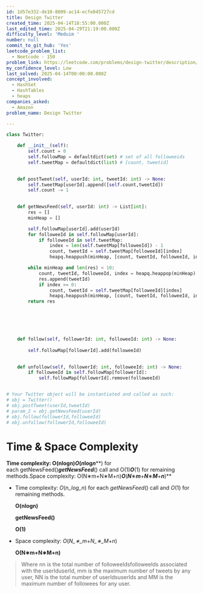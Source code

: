 ```yaml
---
id: 1d57e332-de10-8009-ac14-ecfe845727cd
title: Design Twitter
created_time: 2025-04-14T18:55:00.000Z
last_edited_time: 2025-04-29T21:19:00.000Z
difficulty_level: 'Meduim '
number: null
commit_to_git_hub: 'Yes'
leetcode_problem_list:
  - Neetcode - 150
problem_link: https://leetcode.com/problems/design-twitter/description/
my_confidence_level: Low
last_solved: 2025-04-14T00:00:00.000Z
concept_involved:
  - HashSet
  - HashTables
  - heaps
companies_asked:
  - Amazon
problem_name: Design Twitter

---
```


```python
class Twitter:

    def __init__(self):
        self.count = 0 
        self.followMap = defaultdict(set) # set of all followeeids
        self.tweetMap = defaultdict(list) # [count, tweetid]
        

    def postTweet(self, userId: int, tweetId: int) -> None:
        self.tweetMap[userId].append([self.count,tweetId])
        self.count -= 1
        

    def getNewsFeed(self, userId: int) -> List[int]:
        res = []
        minHeap = []

        self.followMap[userId].add(userId)
        for followeeId in self.followMap[userId]:
            if followeeId in self.tweetMap:
                index = len(self.tweetMap[followeeId]) - 1
                count, tweetId = self.tweetMap[followeeId][index]
                heapq.heappush(minHeap, [count, tweetId, followeeId, index-1])

        while minHeap and len(res) < 10:
            count, tweetId, followeeId, index = heapq.heappop(minHeap)
            res.append(tweetId)
            if index >= 0:
                count, tweetId = self.tweetMap[followeeId][index]
                heapq.heappush(minHeap, [count, tweetId, followeeId, index - 1])
        return res




        

    def follow(self, followerId: int, followeeId: int) -> None:
       
        self.followMap[followerId].add(followeeId)
        

    def unfollow(self, followerId: int, followeeId: int) -> None:
        if followeeId in self.followMap[followerId]: 
            self.followMap[followerId].remove(followeeId)


# Your Twitter object will be instantiated and called as such:
# obj = Twitter()
# obj.postTweet(userId,tweetId)
# param_2 = obj.getNewsFeed(userId)
# obj.follow(followerId,followeeId)
# obj.unfollow(followerId,followeeId)
```

# **Time & Space Complexity**

**Time complexity: O(nlog⁡n)*****O*****(*****n*****log*****n*****) for each getNewsFeed()*****getNewsFeed*****() call and O(1)*****O*****(1) for remaining methods.Space complexity: O(N∗m+N∗M+n)*****O*****(*****N*****∗*****m*****+*****N*****∗*****M*****+*****n*****)**

*   Time complexity: *O*(*n\_log\_n*) for each *getNewsFeed*() call and *O*(1) for remaining methods.

    **O(nlog⁡n)**

    **getNewsFeed()**

    **O(1)**

*   Space complexity: *O*(*N\_∗\_m*+*N\_∗\_M*+*n*)

    **O(N∗m+N∗M+n)**

> Where nn is the total number of followeeIdsfolloweeIds associated with the userIduserId, mm is the maximum number of tweets by any user, NN is the total number of userIdsuserIds and MM is the maximum number of followees for any user.
